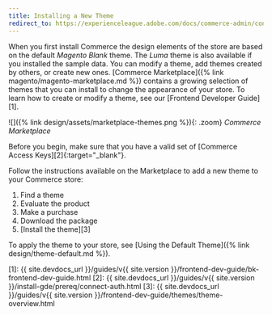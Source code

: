 ```yaml
---
title: Installing a New Theme
redirect_to: https://experienceleague.adobe.com/docs/commerce-admin/content-design/design/themes/theme-install.html
---
```


When you first install Commerce the design elements of the store are based on the default _Magento Blank_ theme. The _Luma_ theme is also available if you installed the sample data. You can modify a theme, add themes created by others, or create new ones. [Commerce Marketplace]({% link magento/magento-marketplace.md %}) contains a growing selection of themes that you can install to change the appearance of your store. To learn how to create or modify a theme, see our [Frontend Developer Guide][1].

![]({% link design/assets/marketplace-themes.png %}){: .zoom}
_Commerce Marketplace_

Before you begin, make sure that you have a valid set of [Commerce Access Keys][2]{:target="_blank"}.

Follow the instructions available on the Marketplace to add a new theme to your Commerce store:

1. Find a theme
1. Evaluate the product
1. Make a purchase
1. Download the package
1. [Install the theme][3]

To apply the theme to your store, see [Using the Default Theme]({% link design/theme-default.md %}).

[1]: {{ site.devdocs_url }}/guides/v{{ site.version }}/frontend-dev-guide/bk-frontend-dev-guide.html
[2]: {{ site.devdocs_url }}/guides/v{{ site.version }}/install-gde/prereq/connect-auth.html
[3]: {{ site.devdocs_url }}/guides/v{{ site.version }}/frontend-dev-guide/themes/theme-overview.html
